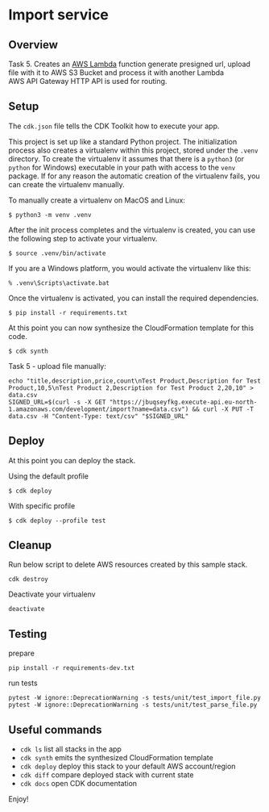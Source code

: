 
# Import service

## Overview

Task 5. Creates an [AWS Lambda](https://aws.amazon.com/lambda/) function generate presigned url, upload file with it to AWS S3 Bucket and process it with another Lambda  
AWS API Gateway HTTP API is used for routing.

## Setup

The `cdk.json` file tells the CDK Toolkit how to execute your app.

This project is set up like a standard Python project.  The initialization
process also creates a virtualenv within this project, stored under the `.venv`
directory.  To create the virtualenv it assumes that there is a `python3`
(or `python` for Windows) executable in your path with access to the `venv`
package. If for any reason the automatic creation of the virtualenv fails,
you can create the virtualenv manually.

To manually create a virtualenv on MacOS and Linux:

```
$ python3 -m venv .venv
```

After the init process completes and the virtualenv is created, you can use the following
step to activate your virtualenv.

```
$ source .venv/bin/activate
```

If you are a Windows platform, you would activate the virtualenv like this:

```
% .venv\Scripts\activate.bat
```

Once the virtualenv is activated, you can install the required dependencies.

```
$ pip install -r requirements.txt
```

At this point you can now synthesize the CloudFormation template for this code.

```
$ cdk synth
```

Task 5 - upload file manually:

```
echo "title,description,price,count\nTest Product,Description for Test Product,10,5\nTest Product 2,Description for Test Product 2,20,10" > data.csv
SIGNED_URL=$(curl -s -X GET "https://jbuqseyfkg.execute-api.eu-north-1.amazonaws.com/development/import?name=data.csv") && curl -X PUT -T data.csv -H "Content-Type: text/csv" "$SIGNED_URL"
```

## Deploy
At this point you can deploy the stack. 

Using the default profile

```
$ cdk deploy
```

With specific profile

```
$ cdk deploy --profile test
```


## Cleanup 
Run below script to delete AWS resources created by this sample stack.
```
cdk destroy
```
Deactivate your virtualenv
```
deactivate
```

## Testing

prepare
```
pip install -r requirements-dev.txt 
```
run tests
```
pytest -W ignore::DeprecationWarning -s tests/unit/test_import_file.py
pytest -W ignore::DeprecationWarning -s tests/unit/test_parse_file.py
```

## Useful commands

 * `cdk ls`          list all stacks in the app
 * `cdk synth`       emits the synthesized CloudFormation template
 * `cdk deploy`      deploy this stack to your default AWS account/region
 * `cdk diff`        compare deployed stack with current state
 * `cdk docs`        open CDK documentation

Enjoy!
